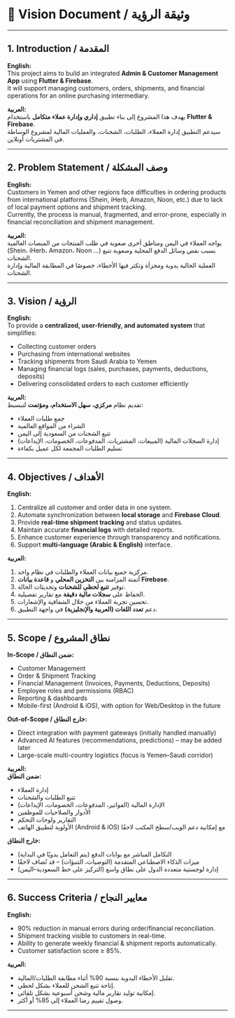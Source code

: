 # 📌 Vision Document / وثيقة الرؤية

---

## 1. Introduction / المقدمة
**English:**  
This project aims to build an integrated **Admin & Customer Management App** using **Flutter & Firebase**.  
It will support managing customers, orders, shipments, and financial operations for an online purchasing intermediary.

**العربية:**  
يهدف هذا المشروع إلى بناء تطبيق **إداري وإدارة عملاء متكامل** باستخدام **Flutter & Firebase**.  
سيدعم التطبيق إدارة العملاء، الطلبات، الشحنات، والعمليات المالية لمشروع الوساطة في المشتريات أونلاين.

---

## 2. Problem Statement / وصف المشكلة
**English:**  
Customers in Yemen and other regions face difficulties in ordering products from international platforms (Shein, iHerb, Amazon, Noon, etc.) due to lack of local payment options and shipment tracking.  
Currently, the process is manual, fragmented, and error-prone, especially in financial reconciliation and shipment management.

**العربية:**  
يواجه العملاء في اليمن ومناطق أخرى صعوبة في طلب المنتجات من المنصات العالمية (Shein، iHerb، Amazon، Noon …) بسبب نقص وسائل الدفع المحلية وصعوبة تتبع الشحنات.  
العملية الحالية يدوية ومجزأة وتكثر فيها الأخطاء، خصوصًا في المطابقة المالية وإدارة الشحنات.

---

## 3. Vision / الرؤية
**English:**  
To provide a **centralized, user-friendly, and automated system** that simplifies:  
- Collecting customer orders  
- Purchasing from international websites  
- Tracking shipments from Saudi Arabia to Yemen  
- Managing financial logs (sales, purchases, payments, deductions, deposits)  
- Delivering consolidated orders to each customer efficiently  

**العربية:**  
تقديم نظام **مركزي، سهل الاستخدام، ومؤتمت** لتبسيط:  
- جمع طلبات العملاء  
- الشراء من المواقع العالمية  
- تتبع الشحنات من السعودية إلى اليمن  
- إدارة السجلات المالية (المبيعات، المشتريات، المدفوعات، الخصومات، الإيداعات)  
- تسليم الطلبات المجمعة لكل عميل بكفاءة  

---

## 4. Objectives / الأهداف
**English:**  
1. Centralize all customer and order data in one system.  
2. Automate synchronization between **local storage** and **Firebase Cloud**.  
3. Provide **real-time shipment tracking** and status updates.  
4. Maintain accurate **financial logs** with detailed reports.  
5. Enhance customer experience through transparency and notifications.  
6. Support **multi-language (Arabic & English)** interface.  

**العربية:**  
1. مركزية جميع بيانات العملاء والطلبات في نظام واحد.  
2. أتمتة المزامنة بين **التخزين المحلي** و **قاعدة بيانات Firebase**.  
3. توفير **تتبع لحظي للشحنات** وتحديثات الحالة.  
4. الحفاظ على **سجلات مالية دقيقة** مع تقارير تفصيلية.  
5. تحسين تجربة العملاء من خلال الشفافية والإشعارات.  
6. دعم **تعدد اللغات (العربية والإنجليزية)** في واجهة التطبيق.  

---

## 5. Scope / نطاق المشروع
**In-Scope / ضمن النطاق:**  
- Customer Management  
- Order & Shipment Tracking  
- Financial Management (Invoices, Payments, Deductions, Deposits)  
- Employee roles and permissions (RBAC)  
- Reporting & dashboards  
- Mobile-first (Android & iOS), with option for Web/Desktop in the future  

**Out-of-Scope / خارج النطاق:**  
- Direct integration with payment gateways (initially handled manually)  
- Advanced AI features (recommendations, predictions) – may be added later  
- Large-scale multi-country logistics (focus is Yemen–Saudi corridor)  

**العربية:**  
**ضمن النطاق:**  
- إدارة العملاء  
- تتبع الطلبات والشحنات  
- الإدارة المالية (الفواتير، المدفوعات، الخصومات، الإيداعات)  
- الأدوار والصلاحيات للموظفين  
- التقارير ولوحات التحكم  
- الأولوية لتطبيق الهاتف (Android & iOS) مع إمكانية دعم الويب/سطح المكتب لاحقًا  

**خارج النطاق:**  
- التكامل المباشر مع بوابات الدفع (يتم التعامل يدويًا في البداية)  
- ميزات الذكاء الاصطناعي المتقدمة (التوصيات، التنبؤات) – قد تُضاف لاحقًا  
- إدارة لوجستية متعددة الدول على نطاق واسع (التركيز على خط السعودية–اليمن)  

---

## 6. Success Criteria / معايير النجاح
**English:**  
- 90% reduction in manual errors during order/financial reconciliation.  
- Shipment tracking visible to customers in real-time.  
- Ability to generate weekly financial & shipment reports automatically.  
- Customer satisfaction score ≥ 85%.  

**العربية:**  
- تقليل الأخطاء اليدوية بنسبة 90% أثناء مطابقة الطلبات/المالية.  
- إتاحة تتبع الشحن للعملاء بشكل لحظي.  
- إمكانية توليد تقارير مالية وشحن أسبوعية بشكل تلقائي.  
- وصول تقييم رضا العملاء إلى 85% أو أكثر.  

---
